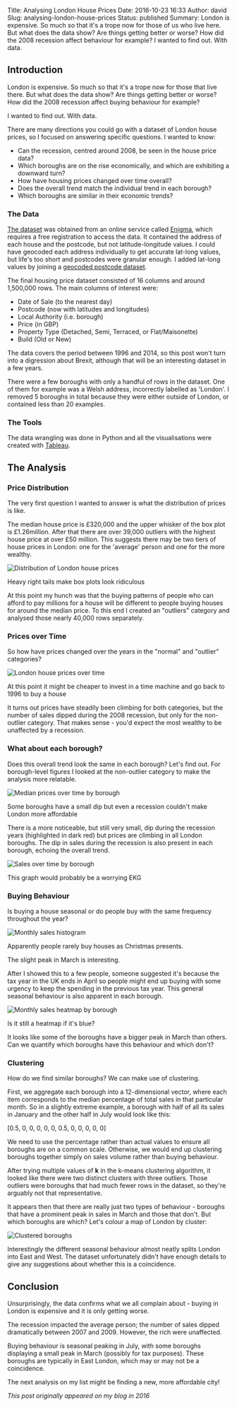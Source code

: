 Title: Analysing London House Prices
Date: 2016-10-23 16:33
Author: david
Slug: analysing-london-house-prices
Status: published
Summary: London is expensive. So much so that it's a trope now for those of us who live here. But what does the data show? Are things getting better or worse? How did the 2008 recession affect behaviour for example? I wanted to find out. With data.

## Introduction

London is expensive. So much so that it's a trope now for those that live there. But what does the data show? Are things getting better or
worse? How did the 2008 recession affect buying behaviour for example?

I wanted to find out. With data.

There are many directions you could go with a dataset of London house
prices, so I focused on answering specific questions. I wanted to know:

-   Can the recession, centred around 2008, be seen in the house price
    data?
-   Which boroughs are on the rise economically, and which are
    exhibiting a downward turn?
-   How have housing prices changed over time overall?
-   Does the overall trend match the individual trend in each borough?
-   Which boroughs are similar in their economic trends?

### The Data

[The dataset](https://app.enigma.io/table/gov.uk.land-registry.price-paid)
was obtained from an online service called [Enigma](http://enigma.io/),
which requires a free registration to access the data. It contained the
address of each house and the postcode, but not latitude-longitude
values. I could have geocoded each address individually to get accurate
lat-long values, but life's too short and postcodes were granular
enough. I added lat-long values by joining a [geocoded postcode dataset](https://www.freemaptools.com/download-uk-postcode-lat-lng.htm).

The final housing price dataset consisted of 16 columns and around
1,500,000 rows. The main columns of interest were:

-   Date of Sale (to the nearest day)
-   Postcode (now with latitudes and longitudes)
-   Local Authority (i.e. borough)
-   Price (in GBP)
-   Property Type (Detached, Semi, Terraced, or Flat/Maisonette)
-   Build (Old or New)

The data covers the period between 1996 and 2014, so this post won't
turn into a digression about Brexit, although that will be an
interesting dataset in a few years.

There were a few boroughs with only a handful of rows in the dataset.
One of them for example was a Welsh address, incorrectly labelled as
'London'. I removed 5 boroughs in total because they were either outside
of London, or contained less than 20 examples.

### The Tools

The data wrangling was done in Python and all the visualisations were
created with [Tableau](http://www.tableau.com/).

## The Analysis

### Price Distribution

The very first question I wanted to answer is what the distribution of
prices is like.

The median house price is £320,000 and the upper whisker of the box plot
is £1.26million. After that there are over 39,000 outliers with the
highest house price at over £50 million. This suggests there may be two
tiers of house prices in London: one for the 'average' person and one
for the more wealthy.

![Distribution of London house prices]({static}/images/analysing-london-house-prices/Price-Box-Plot-and-Histogram.png)

Heavy right tails make box plots look ridiculous

At this point my hunch was that the buying patterns of people who can
afford to pay millions for a house will be different to people buying
houses for around the median price. To this end I created an "outliers"
category and analysed those nearly 40,000 rows separately.

### Prices over Time

So how have prices changed over the years in the "normal" and "outlier" categories?

![London house prices over time]({static}/images/analysing-london-house-prices/Price-Over-Time.png)

At this point it might be cheaper to invest in a time machine and go
back to 1996 to buy a house


It turns out prices have steadily been climbing for both categories, but
the number of sales dipped during the 2008 recession, but only for the
non-outlier category. That makes sense - you'd expect the most wealthy
to be unaffected by a recession.

### What about each borough?

Does this overall trend look the same in each borough? Let's find out.
For borough-level figures I looked at the non-outlier category to make
the analysis more relatable.

![Median prices over time by borough]({static}/images/analysing-london-house-prices/Boroughs-Recession-Price-over-Time.png)

Some boroughs have a small dip but even a recession couldn't make London more affordable


There is a more noticeable, but still very small, dip during the
recession years (highlighted in dark red) but prices are climbing in all
London boroughs. The dip in sales during the recession is also present
in each borough, echoing the overall trend.

![Sales over time by borough]({static}/images/analysing-london-house-prices/Boroughs-Recession-Sales-over-Time.png)

This graph would probably be a worrying EKG


### Buying Behaviour

Is buying a house seasonal or do people buy with the same frequency
throughout the year?

![Monthly sales histogram]({static}/images/analysing-london-house-prices/Month-Histogram.png)

Apparently people rarely buy houses as Christmas presents.

The slight peak in March is interesting.

After I showed this to a few people, someone suggested it's because the
tax year in the UK ends in April so people might end up buying with some
urgency to keep the spending in the previous tax year. This general
seasonal behaviour is also apparent in each borough.

![Monthly sales heatmap by borough]({static}/images/analysing-london-house-prices/Monthly-Heatmap-by-Borough.png)

Is it still a heatmap if it's blue? 

It looks like some of the boroughs have a bigger peak in March than
others. Can we quantify which boroughs have this behaviour and which
don't?

### Clustering

How do we find similar boroughs? We can make use of clustering.

First, we aggregate each borough into a 12-dimensional vector, where
each item corresponds to the median percentage of total sales in that
particular month. So in a slightly extreme example, a borough with half
of all its sales in January and the other half in July would look like
this:

\[0.5, 0, 0, 0, 0, 0, 0.5, 0, 0, 0, 0, 0\]

We need to use the percentage rather than actual values to ensure all
boroughs are on a common scale. Otherwise, we would end up clustering
boroughs together simply on sales volume rather than buying behaviour.

After trying multiple values of **k** in the k-means clustering
algorithm, it looked like there were two distinct clusters with three
outliers. Those outliers were boroughs that had much fewer rows in the
dataset, so they're arguably not that representative.

It appears then that there are really just two types of behaviour -
boroughs that have a prominent peak in sales in March and those that
don't. But which boroughs are which? Let's colour a map of London by
cluster:

![Clustered boroughs]({static}/images/analysing-london-house-prices/Cluster-Dashboard-4.png)

Interestingly the different seasonal behaviour almost neatly splits
London into East and West. The dataset unfortunately didn't have enough
details to give any suggestions about whether this is a coincidence.

## Conclusion

Unsurprisingly, the data confirms what we all complain about - buying in
London is expensive and it is only getting worse.

The recession impacted the average person; the number of sales dipped
dramatically between 2007 and 2009. However, the rich were unaffected.

Buying behaviour is seasonal peaking in July, with some boroughs
displaying a small peak in March (possibly for tax purposes). These
boroughs are typically in East London, which may or may not be a
coincidence.

The next analysis on my list might be finding a new, more affordable
city!

_This post originally appeared on my blog in 2016_